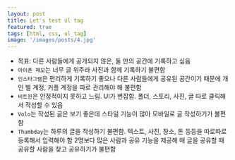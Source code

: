 ```yaml
---
layout: post
title: Let's test ul tag
featured: true
tags: [html, css, ul_tag]
image: '/images/posts/4.jpg'
---
```


- 목표: 다른 사람들에게 공개되지 않은, 둘 만의 공간에 기록하고 싶음
- `아이폰 메모`는 너무 글 위주라 사진과 함께 기록하기 불편함
- `인스타그램`은 편리하게 기록하기 좋으나 다른 사람들에게 공유된 공간이기 때문에 개인 별 계정, 커플 계정을 따로 관리해야 해 불편함
- `비트윈`은 안정적이지 못하고 느림. UI가 번잡함. 폴더, 스토리, 사진, 글 따로 클릭해서 작성할 수 있음
- `Volo`는 작성된 글은 보기 좋은데 스타일 기능이 많아 모바일로 글 작성하기가 불편함
- `Thumbday`는 하루의 글을 작성하기 불편함. 텍스트, 사진, 장소, 돈 등등을 따로따로 등록해서 입력해야 함
2명보다 많은 사람과 공유 기능을 제공해 매 글을 공유할 때 공유할 사람을 찾고 공유하기가 불편함